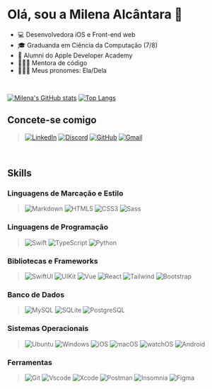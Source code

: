 <h1>Olá, sou a Milena Alcântara 🌸</h1>

- 💻 Desenvolvedora iOS e Front-end web 
- 🎓 Graduanda em Ciência da Computação (7/8)
- 🎒 Alumni do Apple Developer Academy
- 👩🏻‍💻 Mentora de código
- 👩🏻‍🦱 Meus pronomes: Ela/Dela

<br>

[![Milena's GitHub stats](https://github-readme-stats.vercel.app/api?username=milenaalcantara&count_private=true&show_icons=true&&hide=stars&title_color=F7F7F7&text_color=4E4E54&icon_color=F7F7F7&bg_color=000000)](https://github.com/milenaalcantara/github-readme-stats)
[![Top Langs](https://github-readme-stats.vercel.app/api/top-langs/?username=milenaalcantara&layout=compact&title_color=F7F7F7&text_color=F7F7F7&icon_color=F7F7F7&bg_color=000000)](https://github.com/milenaalcantara)

## Concete-se comigo

> [![LinkedIn](https://img.shields.io/badge/LinkedIn-0077B5?style=for-the-badge&logo=linkedin&logoColor=white)](https://www.linkedin.com/in/milimaalc/)
[![Discord](https://img.shields.io/badge/Discord-7289DA?style=for-the-badge&logo=discord&logoColor=white)](https://discord.com/channels/@milenaalcantara__/)
[![GitHub](https://img.shields.io/badge/GitHub-100000?style=for-the-badge&logo=github&logoColor=white)](https://github.com/milenaalcantara)
[![Gmail](https://img.shields.io/badge/Gmail-333333?style=for-the-badge&logo=gmail&logoColor=red)](mailto:milimaalc.dev@gmail.com)

<br>

## Skills

### Linguagens de Marcação e Estilo

> ![Markdown](https://img.shields.io/badge/Markdown-000?style=for-the-badge&logo=markdown)
![HTML5](https://img.shields.io/badge/HTML5-E34F26?style=for-the-badge&logo=html5&logoColor=white)
![CSS3](https://img.shields.io/badge/CSS3-1572B6?style=for-the-badge&logo=css3&logoColor=white)
![Sass](https://img.shields.io/badge/Sass-000?style=for-the-badge&logo=sass)

### Linguagens de Programação

> ![Swift](https://img.shields.io/badge/swift-F54A2A?style=for-the-badge&logo=swift&logoColor=white)
![TypeScript](https://img.shields.io/badge/TypeScript-007ACC?style=for-the-badge&logo=typescript&logoColor=white)
![Python](https://img.shields.io/badge/python-3670A0?style=for-the-badge&logo=python&logoColor=ffdd54)
> 
### Bibliotecas e Frameworks

> ![SwiftUI](https://img.shields.io/badge/swiftui-%2335495e.svg?style=for-the-badge&logo=swift&logoColor=%234FC08D)
![UIKit](https://img.shields.io/badge/uikit-%2335495e.svg?style=for-the-badge&logo=swift&logoColor=%234FC08D)
![Vue](https://img.shields.io/badge/vuejs-%2335495e.svg?style=for-the-badge&logo=vuedotjs&logoColor=%234FC08D)
![React](https://img.shields.io/badge/React-20232A?style=for-the-badge&logo=react&logoColor=61DAFB)
![Tailwind](https://img.shields.io/badge/tailwindcss-%2338B2AC.svg?style=for-the-badge&logo=tailwind-css&logoColor=white)
![Bootstrap](https://img.shields.io/badge/-boostrap-0D1117?style=for-the-badge&logo=bootstrap&labelColor=0D1117)

### Banco de Dados

> ![MySQL](https://img.shields.io/badge/MySQL-00000F?style=for-the-badge&logo=mysql&logoColor=white)
![SQLite](https://img.shields.io/badge/SQLite-000?style=for-the-badge&logo=sqlite&logoColor=07405E)
![PostgreSQL](https://img.shields.io/badge/PostgreSQL-000?style=for-the-badge&logo=postgresql)

### Sistemas Operacionais

> ![Ubuntu](https://img.shields.io/badge/Ubuntu-35495E?style=for-the-badge&logo=ubuntu&logoColor=2CA5E0)
![Windows](https://img.shields.io/badge/Windows-000?style=for-the-badge&logo=windows&logoColor=2CA5E0)
![iOS](https://img.shields.io/badge/iOS-000000?style=for-the-badge&logo=ios&logoColor=white)
![macOS](https://img.shields.io/badge/mac%20os-000000?style=for-the-badge&logo=macos&logoColor=F0F0F0)
![watchOS](https://img.shields.io/badge/watch%20os-000000?style=for-the-badge&logo=watchos&logoColor=F0F0F0)
![Android](https://img.shields.io/badge/Android-3DDC84?style=for-the-badge&logo=android&logoColor=white)

### Ferramentas

> ![Git](https://img.shields.io/badge/GIT-E44C30?style=for-the-badge&logo=git&logoColor=white)
![Vscode](https://img.shields.io/badge/Vscode-007ACC?style=for-the-badge&logo=visual-studio-code&logoColor=white)
![Xcode](https://img.shields.io/badge/Xcode-007ACC?style=for-the-badge&logo=xcode&logoColor=white)
![Postman](https://img.shields.io/badge/Postman-FF6C37.svg?style=for-the-badge&logo=Postman&logoColor=white)
![Insomnia](https://img.shields.io/badge/Insomnia-black?style=for-the-badge&logo=insomnia&logoColor=5849BE)
![Figma](https://img.shields.io/badge/Figma-696969?style=for-the-badge&logo=figma&logoColor=figma)
  

